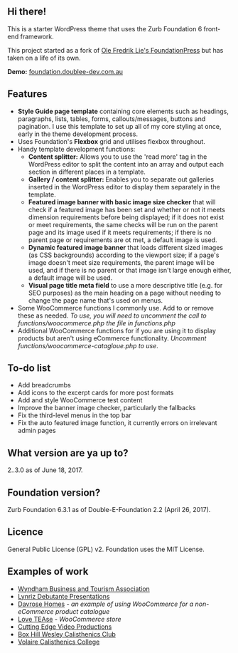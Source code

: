 ## Hi there!

<p>This is a starter WordPress theme that uses the Zurb Foundation 6 front-end framework.</p>

<p>This project started as a fork of <a href="https://github.com/olefredrik">Ole Fredrik Lie's FoundationPress</a> but has taken on a life of its own.</p>

<p><strong>Demo:</strong> <a href="http://foundation.doublee-dev.com.au">foundation.doublee-dev.com.au</a></p>

## Features 

<ul>
	<li><strong>Style Guide page template</strong> containing core elements such as headings, paragraphs, lists, tables, forms, callouts/messages, buttons and pagination. I use this template to set up all of my core styling at once, early in the theme development process.</li>
	<li>Uses Foundation's <strong>Flexbox</strong> grid and utilises flexbox throughout.</li>
	<li>Handy template development functions:
		<ul>
			<li><strong>Content splitter:</strong> Allows you to use the 'read more' tag in the WordPress editor to split the content into an array and output each section in different places in a template.</li>
			<li><strong>Gallery / content splitter: </strong> Enables you to separate out galleries inserted in the WordPress editor to display them separately in the template.</li>
			<li><strong>Featured image banner with basic image size checker</strong> that will check if a featured image has been set and whether or not it meets dimension requirements before being displayed; if it does not exist or meet requirements, the same checks will be run on the parent page and its image used if it meets requirements; if there is no parent page or requirements are ot met, a default image is used.</li>
			<li><strong>Dynamic featured image banner</strong> that loads different sized images (as CSS backgrounds) according to the viewport size; if a page's image doesn't meet size requirements, the parent image will be used, and if there is no parent or that image isn't large enough either, a default image will be used.</li>
			<li><strong>Visual page title meta field</strong> to use a more descriptive title (e.g. for SEO purposes) as the main heading on a page without needing to change the page name that's used on menus.</li>
		</ul>
	</li>
	<li>Some WooCommerce functions I commonly use. Add to or remove these as needed. <em>To use, you will need to uncomment the call to functions/woocommerce.php the file in functions.php</em></li>
	<li>Additional WooCommerce functions for if you are using it to display products but aren't using eCommerce functionality. <em>Uncomment functions/woocommerce-catagloue.php to use</em>.</li>
</ul>

## To-do list ##

<ul>
	<li>Add breadcrumbs</li>
	<li>Add icons to the excerpt cards for more post formats</li>
	<li>Add and style WooCommerce test content</li>
	<li>Improve the banner image checker, particularly the fallbacks</li>
	<li>Fix the third-level menus in the top bar</li>
	<li>Fix the auto featured image function, it currently errors on irrelevant admin pages</li>
</ul>

## What version are ya up to?

<p>2..3.0 as of June 18, 2017.</p>

## Foundation version?

<p>Zurb Foundation 6.3.1 as of Double-E-Foundation 2.2 (April 26, 2017).</p>

## Licence

<p>General Public License (GPL) v2. Foundation uses the MIT License.</p>

## Examples of work
<ul>
	<li><a href="http://www.wyndhambusinessandtourism.org.au">Wyndham Business and Tourism Association</a></li>
	<li><a href="http://www.lynrizdebs.com.au">Lynriz Debutante Presentations</a></li>
	<li><a href="http://www.davrose.com.au">Davrose Homes</a> <em>- an example of using WooCommerce for a non-eCommerce product catalogue</em></li>
	<li><a href="https://www.lovetease.com.au">Love TEAse</a> <em>- WooCommerce store</em></li>
	<li><a href="http://www.cuttingedgevideo.com.au">Cutting Edge Video Productions</a></li>
	<li><a href="http://www.bhwcc.org.au">Box Hill Wesley Calisthenics Club</a></li>
	<li><a href="http://www.volairecalisthenics.com.au">Volaire Calisthenics College</a></li>
</ul>